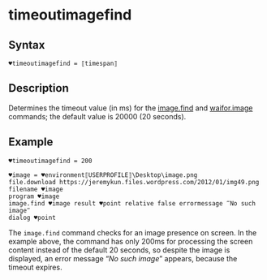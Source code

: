 # timeoutimagefind

## Syntax

```G1ANT
♥timeoutimagefind = ⟦timespan⟧
```

## Description

Determines the timeout value (in ms) for the [image.find](https://manual.g1ant.com/link/G1ANT.Addon.Images/G1ANT.Addon.Images/Commands/ImageFindCommand.md) and [waifor.image](https://manual.g1ant.com/link/G1ANT.Addon.Images/G1ANT.Addon.Images/Commands/WaitforImageCommand.md) commands; the default value is 20000 (20 seconds).

## Example

```G1ANT
♥timeoutimagefind = 200

♥image = ♥environment⟦USERPROFILE⟧\Desktop\image.png
file.download https://jeremykun.files.wordpress.com/2012/01/img49.png filename ♥image
program ♥image
image.find ♥image result ♥point relative false errormessage ‴No such image‴
dialog ♥point
```

The `image.find` command checks for an image presence on screen. In the example above, the command has only 200ms for processing the screen content instead of the default 20 seconds, so despite the image is displayed, an error message “*No such image*” appears, because the timeout expires.
